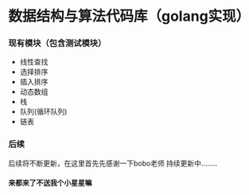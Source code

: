 # 数据结构与算法代码库（golang实现）

### 现有模块（包含测试模块）
* 线性查找
* 选择排序
* 插入排序
* 动态数组
* 栈
* 队列(循环队列)
* 链表

### 后续
后续将不断更新，在这里首先先感谢一下bobo老师
持续更新中........
#### 来都来了不送我个小星星嘛
